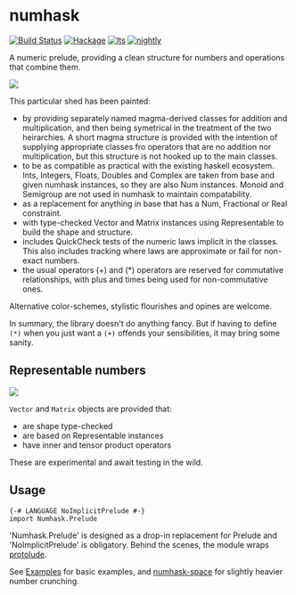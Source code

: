 numhask
===

[![Build Status](https://travis-ci.org/tonyday567/numhask.svg)](https://travis-ci.org/tonyday567/numhask) [![Hackage](https://img.shields.io/hackage/v/numhask.svg)](https://hackage.haskell.org/package/numhask) [![lts](https://www.stackage.org/package/numhask/badge/lts)](http://stackage.org/lts/package/numhask) [![nightly](https://www.stackage.org/package/numhask/badge/nightly)](http://stackage.org/nightly/package/numhask) 

A numeric prelude, providing a clean structure for numbers and operations that combine them.

<img src="https://tonyday567.github.io/other/field.svg">

This particular shed has been painted:

- by providing separately named magma-derived classes for addition and multiplication, and then being symetrical in the treatment of the two heirarchies.  A short magma structure is provided with the intention of supplying appropriate classes fro operators that are no addition nor multiplication, but this structure is not hooked up to the main classes.
- to be as compatible as practical with the existing haskell ecosystem.  Ints, Integers, Floats, Doubles and Complex are taken from base and given numhask instances, so they are also Num instances.  Monoid and Semigroup are not used in numhask to maintain compatability.
- as a replacement for anything in base that has a Num, Fractional or Real constraint.
- with type-checked Vector and Matrix instances using Representable to build the shape and structure.
- includes QuickCheck tests of the numeric laws implicit in the classes.  This also includes tracking where laws are approximate or fail for non-exact numbers.
- the usual operators (+) and (*) operators are reserved for commutative relationships, with plus and times being used for non-commutative ones.

Alternative color-schemes, stylistic flourishes and opines are welcome.

In summary, the library doesn't do anything fancy. But if having to define `(*)` when you just want a `(+)` offends your sensibilities, it may bring some sanity.


Representable numbers
---

<img src="https://tonyday567.github.io/other/hilbert.svg">

`Vector` and `Matrix` objects are provided that:

- are shape type-checked
- are based on Representable instances
- have inner and tensor product operators

These are experimental and await testing in the wild.

Usage
---

``` {.sourceCode .literate .haskell}
{-# LANGUAGE NoImplicitPrelude #-}
import Numhask.Prelude
```

'Numhask.Prelude' is designed as a drop-in replacement for Prelude and 'NoImplicitPrelude' is obligatory. Behind the scenes, the module wraps [protolude](https://www.stackage.org/package/protolude).

See [Examples](src/NumHask/Examples.hs) for basic examples, and [numhask-space](https://www.stackage.org/package/numhask-space) for slightly heavier number crunching.

